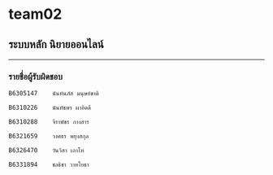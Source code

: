 # team02
## ระบบหลัก นิยายออนไลน์

<hr/>

### รายชื่อผู้รับผิดชอบ
```
B6305147    นันท์นภัส มนุษย์ชาติ
```
```
B6310226    นันทัชพร ผาอิดดี
```
```
B6310288    จีราพัชร กางสาร
```
```
B6321659    วงศธร พยุงสกุล
```
```
B6326470    วันวิสา เถาโท
```
```
B6331894    ชลธิชา วาทโยธา
```